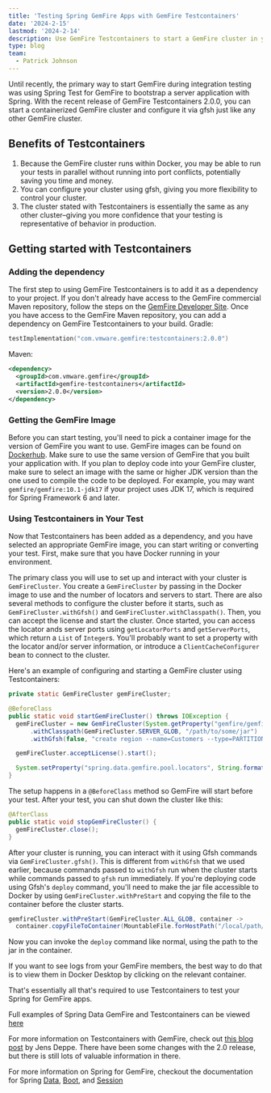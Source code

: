 ```yaml
---
title: 'Testing Spring GemFire Apps with GemFire Testcontainers'
date: '2024-2-15'
lastmod: '2024-2-14'
description: Use GemFire Testcontainers to start a GemFire cluster in your integration tests.
type: blog
team:
  - Patrick Johnson
---
```


Until recently, the primary way to start GemFire during integration testing was using Spring Test for GemFire to bootstrap
a server application with Spring. With the recent release of GemFire Testcontainers 2.0.0, you can start a containerized
GemFire cluster and configure it via gfsh just like any other GemFire cluster.

## Benefits of Testcontainers

1. Because the GemFire cluster runs within Docker, you may be able to run your tests in parallel without running into port
conflicts, potentially saving you time and money.
2. You can configure your cluster using gfsh, giving you more flexibility to control your cluster.
3. The cluster stated with Testcontainers is essentially the same as any other cluster–giving you more confidence that
your testing is representative of behavior in production.

## Getting started with Testcontainers

### Adding the dependency
The first step to using GemFire Testcontainers is to add it as a dependency to your project.
If you don't already have access to the GemFire commercial Maven repository, follow the steps on the [GemFire Developer Site](https://gemfire.dev/quickstart/java/).
Once you have access to the GemFire Maven repository, you can add a dependency on GemFire Testcontainers to your build.
Gradle: 
```kotlin
testImplementation("com.vmware.gemfire:testcontainers:2.0.0")

```
Maven:
```xml
<dependency>
  <groupId>com.vmware.gemfire</groupId>
  <artifactId>gemfire-testcontainers</artifactId>
  <version>2.0.0</version>
</dependency>
```

### Getting the GemFire Image

Before you can start testing, you'll need to pick a container image for the version of GemFire you want to use. GemFire
images can be found on [Dockerhub](https://hub.docker.com/r/gemfire/gemfire). Make sure to use the same version of GemFire that you built your application
with. If you plan to deploy code into your GemFire cluster, make sure to select an image with the same or higher JDK
version than the one used to compile the code to be deployed. For example, you may want `gemfire/gemfire:10.1-jdk17` if
your project uses JDK 17, which is required for Spring Framework 6 and later.

### Using Testcontainers in Your Test

Now that Testcontainers has been added as a dependency, and you have selected an appropriate GemFire image, you can
start writing or converting your test. First, make sure that you have Docker running in your environment.

The primary class you will use to set up and interact with your cluster is `GemFireCluster`. You create a `GemFireCluster`
by passing in the Docker image to use and the number of locators and servers to start. There are also several methods to
configure the cluster before it starts, such as `GemFireCluster.withGfsh()` and `GemFireCluster.withClasspath()`.
Then, you can accept the license and start the cluster.
Once started, you can access the locator ands server ports using `getLocatorPorts` and `getServerPorts`, which return a
`List` of `Integer`s. You'll probably want to set a property with the locator and/or server information, or introduce a
`ClientCacheConfigurer` bean to connect to the cluster. 

Here's an example of configuring and starting a GemFire cluster using Testcontainers:

```java
private static GemFireCluster gemFireCluster;

@BeforeClass
public static void startGemFireCluster() throws IOException {
  gemFireCluster = new GemFireCluster(System.getProperty("gemfire/gemfire:10.1-jdk17"), 1, 1)
      .withClasspath(GemFireCluster.SERVER_GLOB, "/path/to/some/jar")
      .withGfsh(false, "create region --name=Customers --type=PARTITION");

  gemFireCluster.acceptLicense().start();

  System.setProperty("spring.data.gemfire.pool.locators", String.format("localhost[%d]", gemFireCluster.getLocatorPort()));
}
```

The setup happens in a `@BeforeClass` method so GemFire will start before your test. After your test, you can shut down the cluster like this:

```java
@AfterClass
public static void stopGemFireCluster() {
  gemFireCluster.close();
}
```

After your cluster is running, you can interact with it using Gfsh commands via `GemFireCluster.gfsh()`. This is
different from `withGfsh` that we used earlier, because commands passed to `withGfsh` run when the cluster starts while
commands passed to `gfsh` run immediately. If you're deploying code using Gfsh's `deploy` command, you'll need to
make the jar file accessible to Docker by using `GemFireCluster.withPreStart` and copying the file to the container
before the cluster starts.

```java
gemfireCluster.withPreStart(GemFireCluster.ALL_GLOB, container -> 
  container.copyFileToContainer(MountableFile.forHostPath("/local/path/to/jar"), "/destination/path/in/container"))
```

Now you can invoke the `deploy` command like normal, using the path to the jar in the container.

If you want to see logs from your GemFire members, the best way to do that is to view them in Docker Desktop by clicking
on the relevant container.

That's essentially all that's required to use Testcontainers to test your Spring for GemFire apps.

Full examples of Spring Data GemFire and Testcontainers can be viewed [here](https://github.com/gemfire/spring-for-gemfire-examples/tree/main/testcontainers/testcontainer-simple)

For more information on Testcontainers with GemFire,
check out [this blog post](https://gemfire.dev/blog/fast-and-easy-testing-with-gemfire-and-testcontainers/) by Jens Deppe.
There have been some changes with the 2.0 release, but there is still lots of valuable information in there.

For more information on Spring for GemFire, checkout the documentation for Spring 
[Data](https://docs.vmware.com/en/Spring-Data-for-VMware-GemFire/1.0/sdgf/index.html),
[Boot](https://docs.vmware.com/en/Spring-Boot-for-VMware-GemFire/1.0/sbgf/index.html),
and [Session](https://docs.vmware.com/en/Spring-Session-for-VMware-GemFire/1.0/ssgf/index.html)
